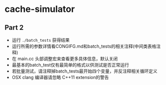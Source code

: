 # cache-simulator

## Part 2 
- 运行 ``./batch_tests`` 获得结果
- 运行所需的参数详情看CONGIFG.md和batch_tests的相关注释(中间类表格注释)
- 在 main.cc 头部调整宏来查看更多具体信息，默认关闭
- 最基本的batch_test仅有最简单的格式以供测试是否正常运行
- 若批量测试，请注释掉batch_tests最开始四个变量，并反注释相关循环定义
- OSX clang 编译器请忽略 C++11 extension的警告
